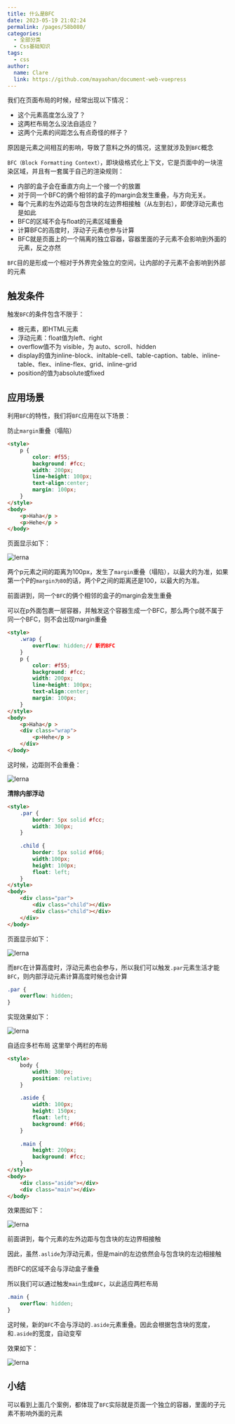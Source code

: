 ```yaml
---
title: 什么是BFC
date: 2023-05-19 21:02:24
permalink: /pages/58b080/
categories: 
  - 全部分类
  - Css基础知识
tags: 
  - css
author: 
  name: Clare
  link: https://github.com/mayaohan/document-web-vuepress
---
```


我们在页面布局的时候，经常出现以下情况：

+ 这个元素高度怎么没了？
+ 这两栏布局怎么没法自适应？
+ 这两个元素的间距怎么有点奇怪的样子？


原因是元素之间相互的影响，导致了意料之外的情况，这里就涉及到```BFC```概念

```BFC（Block Formatting Context）```，即块级格式化上下文，它是页面中的一块渲染区域，并且有一套属于自己的渲染规则：

<!-- more -->


+ 内部的盒子会在垂直方向上一个接一个的放置
+ 对于同一个BFC的俩个相邻的盒子的margin会发生重叠，与方向无关。
+ 每个元素的左外边距与包含块的左边界相接触（从左到右），即使浮动元素也是如此
+ BFC的区域不会与float的元素区域重叠
+ 计算BFC的高度时，浮动子元素也参与计算
+ BFC就是页面上的一个隔离的独立容器，容器里面的子元素不会影响到外面的元素，反之亦然

```BFC```目的是形成一个相对于外界完全独立的空间，让内部的子元素不会影响到外部的元素

触发条件
------

触发```BFC```的条件包含不限于：

+ 根元素，即HTML元素
+ 浮动元素：float值为left、right
+ overflow值不为 visible，为 auto、scroll、hidden
+ display的值为inline-block、inltable-cell、table-caption、table、inline-table、flex、inline-flex、grid、inline-grid
+ position的值为absolute或fixed

应用场景
------

利用```BFC```的特性，我们将```BFC```应用在以下场景：

防止```margin```重叠（塌陷）

```html
<style>
    p {
        color: #f55;
        background: #fcc;
        width: 200px;
        line-height: 100px;
        text-align:center;
        margin: 100px;
    }
</style>
<body>
    <p>Haha</p >
    <p>Hehe</p >
</body>
```

页面显示如下：

![lerna](/document-web-vuepress/images/css07.webp)


两个p元素之间的距离为100px，发生了```margin```重叠（塌陷），以最大的为准，如果第一个P的```margin为80```的话，两个P之间的距离还是100，以最大的为准。

前面讲到，同一个```BFC```的俩个相邻的盒子的margin会发生重叠

可以在p外面包裹一层容器，并触发这个容器生成一个BFC，那么两个p就不属于同一个BFC，则不会出现margin重叠
```html
<style>
    .wrap {
        overflow: hidden;// 新的BFC
    }
    p {
        color: #f55;
        background: #fcc;
        width: 200px;
        line-height: 100px;
        text-align:center;
        margin: 100px;
    }
</style>
<body>
    <p>Haha</p >
    <div class="wrap">
        <p>Hehe</p >
    </div>
</body>
```
这时候，边距则不会重叠：

![lerna](/document-web-vuepress/images/css08.webp)

**清除内部浮动**
```html
<style>
    .par {
        border: 5px solid #fcc;
        width: 300px;
    }
 
    .child {
        border: 5px solid #f66;
        width:100px;
        height: 100px;
        float: left;
    }
</style>
<body>
    <div class="par">
        <div class="child"></div>
        <div class="child"></div>
    </div>
</body>
```
页面显示如下：

![lerna](/document-web-vuepress/images/css09.webp)

而```BFC```在计算高度时，浮动元素也会参与，所以我们可以触发```.par```元素生活才能```BFC```，则内部浮动元素计算高度时候也会计算
```css
.par {
    overflow: hidden;
}
```
实现效果如下：

![lerna](/document-web-vuepress/images/css10.webp)


自适应多栏布局
这里举个两栏的布局
```html
<style>
    body {
        width: 300px;
        position: relative;
    }
 
    .aside {
        width: 100px;
        height: 150px;
        float: left;
        background: #f66;
    }
 
    .main {
        height: 200px;
        background: #fcc;
    }
</style>
<body>
    <div class="aside"></div>
    <div class="main"></div>
</body>
```
效果图如下：

![lerna](/document-web-vuepress/images/css11.webp)


前面讲到，每个元素的左外边距与包含块的左边界相接触

因此，虽然```.aslide```为浮动元素，但是main的左边依然会与包含块的左边相接触

而BFC的区域不会与浮动盒子重叠

所以我们可以通过触发```main```生成```BFC```，以此适应两栏布局
```css
.main {
    overflow: hidden;
}
```
这时候，新的```BFC```不会与浮动的```.aside```元素重叠。因此会根据包含块的宽度，和```.aside```的宽度，自动变窄

效果如下：

![lerna](/document-web-vuepress/images/css12.webp)

小结
---
可以看到上面几个案例，都体现了```BFC```实际就是页面一个独立的容器，里面的子元素不影响外面的元素